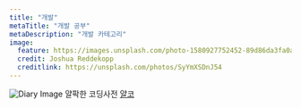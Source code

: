```yaml
---
title: "개발"
metaTitle: "개발 공부"
metaDescription: "개발 카테고리"
image:
  feature: https://images.unsplash.com/photo-1580927752452-89d86da3fa0a?ixid=MXwxMjA3fDB8MHxwaG90by1wYWdlfHx8fGVufDB8fHw%3D&ixlib=rb-1.2.1&auto=format&fit=crop&w=2250&q=80
  credit: Joshua Reddekopp
  creditlink: https://unsplash.com/photos/SyYmXSDnJ54
---
```


![Diary Image](https://images.unsplash.com/photo-1580927752452-89d86da3fa0a?ixid=MXwxMjA3fDB8MHxwaG90by1wYWdlfHx8fGVufDB8fHw%3D&ixlib=rb-1.2.1&auto=format&fit=crop&w=2250&q=80)
얄팍한 코딩사전 [얄코](https://www.yalco.kr/)